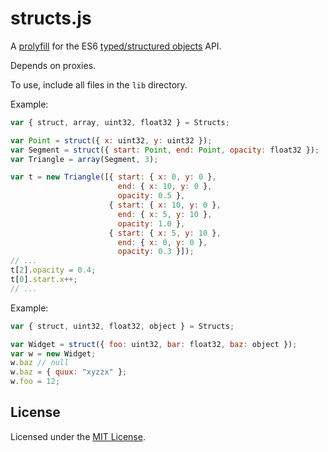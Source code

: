 # structs.js

A [prolyfill](http://prolyfill.org) for the ES6 [typed/structured objects](http://wiki.ecmascript.org/doku.php?id=harmony:typed_objects) API.

Depends on proxies.

To use, include all files in the `lib` directory.

Example:

```javascript
var { struct, array, uint32, float32 } = Structs;

var Point = struct({ x: uint32, y: uint32 });
var Segment = struct({ start: Point, end: Point, opacity: float32 });
var Triangle = array(Segment, 3);

var t = new Triangle([{ start: { x: 0, y: 0 },
                        end: { x: 10, y: 0 },
                        opacity: 0.5 },
                      { start: { x: 10, y: 0 },
                        end: { x: 5, y: 10 },
                        opacity: 1.0 },
                      { start: { x: 5, y: 10 },
                        end: { x: 0, y: 0 },
                        opacity: 0.3 }]);
// ...
t[2].opacity = 0.4;
t[0].start.x++;
// ...
```

Example:

```javascript
var { struct, uint32, float32, object } = Structs;

var Widget = struct({ foo: uint32, bar: float32, baz: object });
var w = new Widget;
w.baz // null
w.baz = { quux: "xyzzx" };
w.foo = 12;
```

## License

Licensed under the [MIT License](http://mit-license.org).
